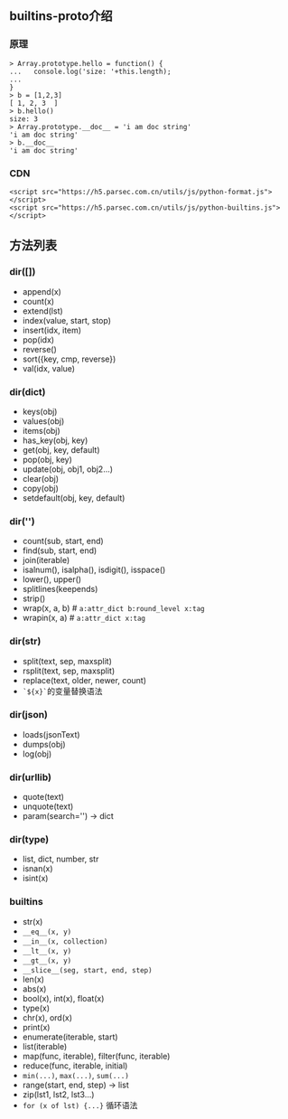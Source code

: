 ## builtins-proto介绍
### 原理
```
> Array.prototype.hello = function() {
...   console.log('size: '+this.length);
... 
}
> b = [1,2,3]
[ 1, 2, 3  ]
> b.hello()
size: 3
> Array.prototype.__doc__ = 'i am doc string'
'i am doc string'
> b.__doc__
'i am doc string'
```

### CDN
```
<script src="https://h5.parsec.com.cn/utils/js/python-format.js"></script>
<script src="https://h5.parsec.com.cn/utils/js/python-builtins.js"></script>
```

## 方法列表
### dir([])
* append(x)
* count(x)
* extend(lst)
* index(value, start, stop)
* insert(idx, item)
* pop(idx)
* reverse()
* sort({key, cmp, reverse})
* val(idx, value)

### dir(dict)
* keys(obj)
* values(obj)
* items(obj)
* has_key(obj, key)
* get(obj, key, default)
* pop(obj, key)
* update(obj, obj1, obj2...)
* clear(obj)
* copy(obj)
* setdefault(obj, key, default)

### dir('')
* count(sub, start, end)
* find(sub, start, end)
* join(iterable)
* isalnum(), isalpha(), isdigit(), isspace()
* lower(), upper()
* splitlines(keepends)
* strip()
* wrap(x, a, b)  # `a:attr_dict b:round_level x:tag`
* wrapin(x, a)  # `a:attr_dict x:tag`

### dir(str)
* split(text, sep, maxsplit)
* rsplit(text, sep, maxsplit)
* replace(text, older, newer, count)
* ``` `${x}` ```的变量替换语法

### dir(json)
* loads(jsonText)
* dumps(obj)
* log(obj)

### dir(urllib)
* quote(text)
* unquote(text)
* param(search='') -> dict

### dir(type)
* list, dict, number, str
* isnan(x)
* isint(x)

### builtins
* str(x)
* `__eq__(x, y)`
* `__in__(x, collection)`
* `__lt__(x, y)`
* `__gt__(x, y)`
* `__slice__(seg, start, end, step)`
* len(x)
* abs(x)
* bool(x), int(x), float(x)
* type(x)
* chr(x), ord(x)
* print(x)
* enumerate(iterable, start)
* list(iterable)
* map(func, iterable), filter(func, iterable)
* reduce(func, iterable, initial)
* `min(...)`, `max(...)`, `sum(...)`
* range(start, end, step) -> list
* zip(lst1, lst2, lst3...)
* `for (x of lst) {...}` 循环语法
